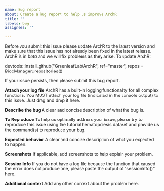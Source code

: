 ```yaml
---
name: Bug report
about: Create a bug report to help us improve ArchR
title: ''
labels: bug
assignees: ''

---
```


Before you submit this issue please update ArchR to the latest version and make sure that this issue has not already been fixed in the latest release. ArchR is in *beta* and we will fix problems as they arise. To update ArchR:

devtools::install_github("GreenleafLab/ArchR", ref="master", repos = BiocManager::repositories())

If your issue persists, then please submit this bug report.

**Attach your log file**
ArchR has a built-in logging functionality for all complex functions. You MUST attach your log file (indicated in the console output) to this issue. Just drag and drop it here.

**Describe the bug**
A clear and concise description of what the bug is.

**To Reproduce**
To help us optimally address your issue, please try to reproduce this issue using the tutorial hematopoiesis dataset and provide us the command(s) to reproduce your bug.

**Expected behavior**
A clear and concise description of what you expected to happen.

**Screenshots**
If applicable, add screenshots to help explain your problem.

**Session Info**
If you do not have a log file because the function that caused the error does not produce one, please paste the output of "sessionInfo()" here.

**Additional context**
Add any other context about the problem here.
